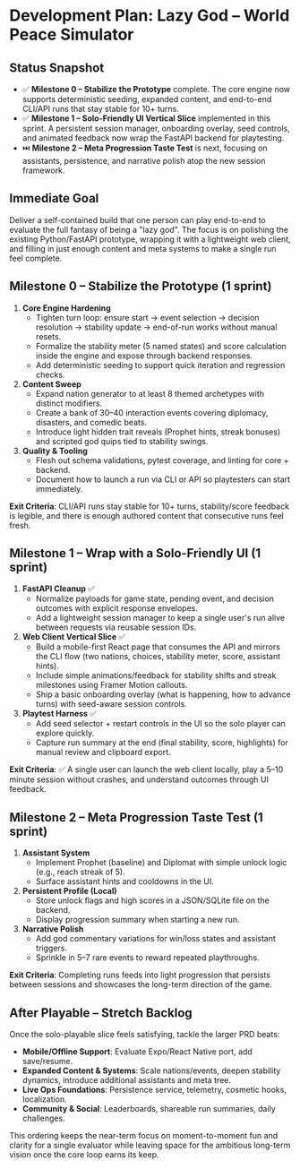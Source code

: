# Development Plan: Lazy God – World Peace Simulator

## Status Snapshot
- ✅ **Milestone 0 – Stabilize the Prototype** complete. The core engine now supports deterministic seeding, expanded content, and end-to-end CLI/API runs that stay stable for 10+ turns.
- ✅ **Milestone 1 – Solo-Friendly UI Vertical Slice** implemented in this sprint. A persistent session manager, onboarding overlay, seed controls, and animated feedback now wrap the FastAPI backend for playtesting.
- ⏭️ **Milestone 2 – Meta Progression Taste Test** is next, focusing on assistants, persistence, and narrative polish atop the new session framework.

## Immediate Goal
Deliver a self-contained build that one person can play end-to-end to evaluate the full fantasy of being a "lazy god". The focus is on polishing the existing Python/FastAPI prototype, wrapping it with a lightweight web client, and filling in just enough content and meta systems to make a single run feel complete.

## Milestone 0 – Stabilize the Prototype (1 sprint)
1. **Core Engine Hardening**
   - Tighten turn loop: ensure start → event selection → decision resolution → stability update → end-of-run works without manual resets.
   - Formalize the stability meter (5 named states) and score calculation inside the engine and expose through backend responses.
   - Add deterministic seeding to support quick iteration and regression checks.
2. **Content Sweep**
   - Expand nation generator to at least 8 themed archetypes with distinct modifiers.
   - Create a bank of 30–40 interaction events covering diplomacy, disasters, and comedic beats.
   - Introduce light hidden trait reveals (Prophet hints, streak bonuses) and scripted god quips tied to stability swings.
3. **Quality & Tooling**
   - Flesh out schema validations, pytest coverage, and linting for core + backend.
   - Document how to launch a run via CLI or API so playtesters can start immediately.

**Exit Criteria**: CLI/API runs stay stable for 10+ turns, stability/score feedback is legible, and there is enough authored content that consecutive runs feel fresh.

## Milestone 1 – Wrap with a Solo-Friendly UI (1 sprint)
1. **FastAPI Cleanup** ✅
   - Normalize payloads for game state, pending event, and decision outcomes with explicit response envelopes.
   - Add a lightweight session manager to keep a single user's run alive between requests via reusable session IDs.
2. **Web Client Vertical Slice** ✅
   - Build a mobile-first React page that consumes the API and mirrors the CLI flow (two nations, choices, stability meter, score, assistant hints).
   - Include simple animations/feedback for stability shifts and streak milestones using Framer Motion callouts.
   - Ship a basic onboarding overlay (what is happening, how to advance turns) with seed-aware session controls.
3. **Playtest Harness** ✅
   - Add seed selector + restart controls in the UI so the solo player can explore quickly.
   - Capture run summary at the end (final stability, score, highlights) for manual review and clipboard export.

**Exit Criteria**: ✅ A single user can launch the web client locally, play a 5–10 minute session without crashes, and understand outcomes through UI feedback.

## Milestone 2 – Meta Progression Taste Test (1 sprint)
1. **Assistant System**
   - Implement Prophet (baseline) and Diplomat with simple unlock logic (e.g., reach streak of 5).
   - Surface assistant hints and cooldowns in the UI.
2. **Persistent Profile (Local)**
   - Store unlock flags and high scores in a JSON/SQLite file on the backend.
   - Display progression summary when starting a new run.
3. **Narrative Polish**
   - Add god commentary variations for win/loss states and assistant triggers.
   - Sprinkle in 5–7 rare events to reward repeated playthroughs.

**Exit Criteria**: Completing runs feeds into light progression that persists between sessions and showcases the long-term direction of the game.

## After Playable – Stretch Backlog
Once the solo-playable slice feels satisfying, tackle the larger PRD beats:
- **Mobile/Offline Support**: Evaluate Expo/React Native port, add save/resume.
- **Expanded Content & Systems**: Scale nations/events, deepen stability dynamics, introduce additional assistants and meta tree.
- **Live Ops Foundations**: Persistence service, telemetry, cosmetic hooks, localization.
- **Community & Social**: Leaderboards, shareable run summaries, daily challenges.

This ordering keeps the near-term focus on moment-to-moment fun and clarity for a single evaluator while leaving space for the ambitious long-term vision once the core loop earns its keep.

